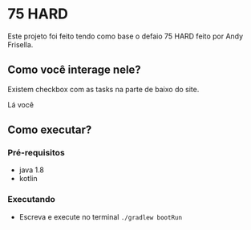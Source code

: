 # 75 HARD

Este projeto foi feito tendo como base o defaio 75 HARD feito por Andy Frisella.

## Como você interage nele?

Existem checkbox com as tasks na parte de baixo do site.

Lá você 

## Como executar?

### Pré-requisitos

- java 1.8
- kotlin

### Executando

- Escreva e execute no terminal `./gradlew bootRun`
